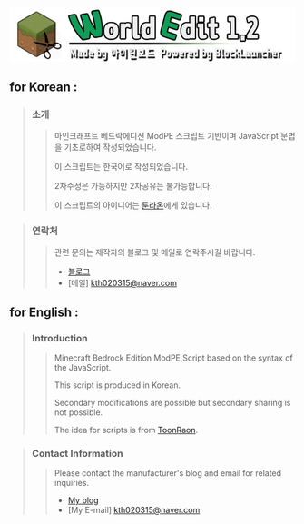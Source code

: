 ![WorldEdit](https://raw.githubusercontent.com/taehoon02/ModPE_WorldEdit/master/res/images/gui/title_1.2.png)

## for Korean :
> ### 소개
>> 마인크래프트 베드락에디션 ModPE 스크립트 기반이며 JavaScript 문법을 기초로하여 작성되었습니다.
>>
>> 이 스크립트는 한국어로 작성되었습니다.
>>
>> 2차수정은 가능하지만 2차공유는 불가능합니다.
>>
>> 이 스크립트의 아이디어는 [툰라온](https://github.com/ToonRaon)에게 있습니다.

> ### 연락처
>> 관련 문의는 제작자의 블로그 및 메일로 연락주시길 바랍니다.
>>
>> * [블로그](https://blog.naver.com/kth020315)
>> * [메일] kth020315@naver.com

## for English :
> ### Introduction
>> Minecraft Bedrock Edition ModPE Script based on the syntax of the JavaScript.
>>
>> This script is produced in Korean.
>>
>> Secondary modifications are possible but secondary sharing is not possible.
>>
>> The idea for scripts is from [ToonRaon](https://github.com/ToonRaon).

> ### Contact Information
>> Please contact the manufacturer's blog and email for related inquiries.
>>
>> * [My blog](https://blog.naver.com/kth020315)
>> * [My E-mail] kth020315@naver.com
